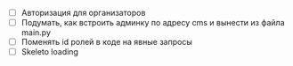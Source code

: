 
- [ ] Авторизация для организаторов
- [ ] Подумать, как встроить админку по адресу cms и вынести из файла main.py
- [ ] Поменять id ролей в коде на явные запросы
- [ ] Skeleto loading